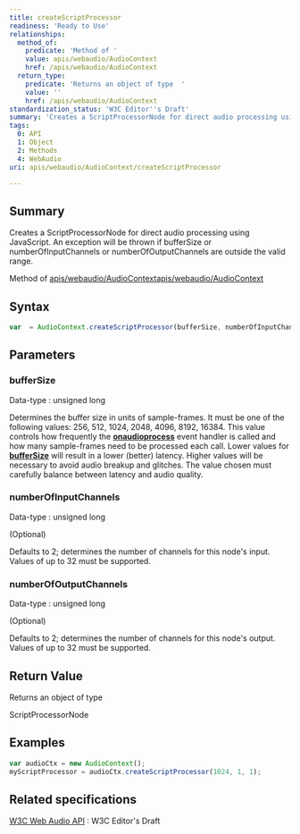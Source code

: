 ```yaml
---
title: createScriptProcessor
readiness: 'Ready to Use'
relationships:
  method_of:
    predicate: 'Method of '
    value: apis/webaudio/AudioContext
    href: /apis/webaudio/AudioContext
  return_type:
    predicate: 'Returns an object of type  '
    value: ''
    href: /apis/webaudio/AudioContext
standardization_status: 'W3C Editor''s Draft'
summary: 'Creates a ScriptProcessorNode for direct audio processing using JavaScript. An exception will be thrown if bufferSize or numberOfInputChannels or numberOfOutputChannels are outside the valid range.'
tags:
  0: API
  1: Object
  2: Methods
  4: WebAudio
uri: apis/webaudio/AudioContext/createScriptProcessor

---
```

## <span>Summary</span>

Creates a ScriptProcessorNode for direct audio processing using JavaScript. An exception will be thrown if bufferSize or numberOfInputChannels or numberOfOutputChannels are outside the valid range.

Method of [apis/webaudio/AudioContext](/apis/webaudio/AudioContext)[apis/webaudio/AudioContext](/apis/webaudio/AudioContext)

## <span>Syntax</span>

``` js
var  = AudioContext.createScriptProcessor(bufferSize, numberOfInputChannels, numberOfOutputChannels);
```

## <span>Parameters</span>

### <span>bufferSize</span>

 Data-type
:   unsigned long

 Determines the buffer size in units of sample-frames. It must be one of the following values: 256, 512, 1024, 2048, 4096, 8192, 16384. This value controls how frequently the [**onaudioprocess**](/apis/webaudio/ScriptProcessorNode/onaudioprocess) event handler is called and how many sample-frames need to be processed each call. Lower values for [**bufferSize**](/apis/webaudio/ScriptProcessorNode/bufferSize) will result in a lower (better) latency. Higher values will be necessary to avoid audio breakup and glitches. The value chosen must carefully balance between latency and audio quality.

### <span>numberOfInputChannels</span>

 Data-type
:   unsigned long

(Optional)

Defaults to 2; determines the number of channels for this node's input. Values of up to 32 must be supported.

### <span>numberOfOutputChannels</span>

 Data-type
:   unsigned long

(Optional)

Defaults to 2; determines the number of channels for this node's output. Values of up to 32 must be supported.

## <span>Return Value</span>

Returns an object of type<span></span>

ScriptProcessorNode

## <span>Examples</span>

``` js
var audioCtx = new AudioContext();
myScriptProcessor = audioCtx.createScriptProcessor(1024, 1, 1);
```

## <span>Related specifications</span>

[W3C Web Audio API](http://webaudio.github.io/web-audio-api/)
:   W3C Editor's Draft
